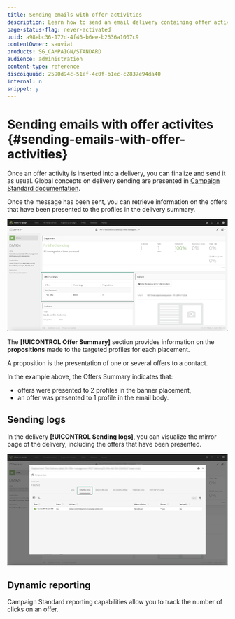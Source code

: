 ```yaml
---
title: Sending emails with offer activities
description: Learn how to send an email delivery containing offer activities.
page-status-flag: never-activated
uuid: a98ebc36-172d-4f46-b6ee-b2636a1007c9
contentOwner: sauviat
products: SG_CAMPAIGN/STANDARD
audience: administration
content-type: reference
discoiquuid: 2590d94c-51ef-4c0f-b1ec-c2837e94da40
internal: n
snippet: y
---
```


# Sending emails with offer activites {#sending-emails-with-offer-activities}

Once an offer activity is inserted into a delivery, you can finalize and send it as usual. Global concepts on delivery sending are presented in [Campaign Standard documentation](https://docs.adobe.com/content/help/en/campaign-standard/using/testing-and-sending/get-started-sending-messages.html).

Once the message has been sent, you can retrieve information on the offers that have been presented to the profiles in the delivery summary.

![](assets/offers_deliverysent1.png)

The **[!UICONTROL Offer Summary]** section provides information on the **propositions** made to the targeted profiles for each placement.

A proposition is the presentation of one or several offers to a contact.

In the example above, the Offers Summary indicates that:

* offers were presented to 2 profiles in the banner placement,
* an offer was presented to 1 profile in the email body.

<!--
Basically for any placement, the total propositions will be equal to the audience profile count but if there are say 4 offers delivered at a placement, then the total propositions will get divided in those 4 offers and the percentage split is not fixed but epends on decisioning. In the screen attached, only 1 profile was sent email and he received fallback offer at that placement which is why you are seeing 1 proposition as 100%.)
-->

## Sending logs

In the delivery **[!UICONTROL Sending logs]**, you can visualize the mirror page of the delivery, including the offers that have been presented.

![](assets/offers_deliverysent2.png)

## Dynamic reporting

Campaign Standard reporting capabilities allow you to track the number of clicks on an offer.

<!--Mukul Gupta and/or I will supply you with this info (screen)-->

<!--see ram for reporting on reporting using platform capabilitie-->